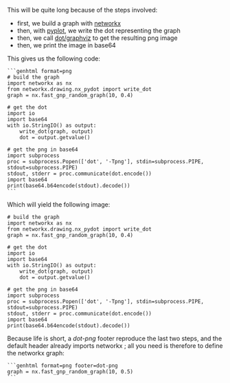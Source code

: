 This will be quite long because of the steps involved:

- first, we build a graph with [networkx]()
- then, with [pyplot](), we write the dot representing the graph
- then, we call [dot/graphviz]() to get the resulting png image
- then, we print the image in base64

This gives us the following code:

	```genhtml format=png
	# build the graph
	import networkx as nx
	from networkx.drawing.nx_pydot import write_dot
	graph = nx.fast_gnp_random_graph(10, 0.4)

	# get the dot
	import io
	import base64
	with io.StringIO() as output:
		write_dot(graph, output)
		dot = output.getvalue()

	# get the png in base64
	import subprocess
	proc = subprocess.Popen(['dot', '-Tpng'], stdin=subprocess.PIPE, stdout=subprocess.PIPE)
	stdout, stderr = proc.communicate(dot.encode())
	import base64
	print(base64.b64encode(stdout).decode())
	```

Which will yield the following image:

```genhtml format=png
# build the graph
import networkx as nx
from networkx.drawing.nx_pydot import write_dot
graph = nx.fast_gnp_random_graph(10, 0.4)

# get the dot
import io
import base64
with io.StringIO() as output:
    write_dot(graph, output)
    dot = output.getvalue()

# get the png in base64
import subprocess
proc = subprocess.Popen(['dot', '-Tpng'], stdin=subprocess.PIPE, stdout=subprocess.PIPE)
stdout, stderr = proc.communicate(dot.encode())
import base64
print(base64.b64encode(stdout).decode())
```

Because life is short, a *dot-png* footer reproduce the last two steps, and the default header already imports networkx ;
all you need is therefore to define the networkx graph:

	```genhtml format=png footer=dot-png
	graph = nx.fast_gnp_random_graph(10, 0.5)
	```
